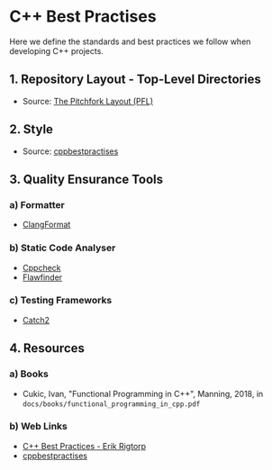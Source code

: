 # C++ Best Practises

Here we define the standards and best practices we follow when developing C++ projects.

## 1. Repository Layout - Top-Level Directories

- Source: [The Pitchfork Layout (PFL)](https://api.csswg.org/bikeshed/?force=1&url=https://raw.githubusercontent.com/vector-of-bool/pitchfork/develop/data/spec.bs#tld)

## 2. Style

- Source: [cppbestpractises](https://lefticus.gitbooks.io/cpp-best-practices/content/03-Style.html)

## 3. Quality Ensurance Tools

### a) Formatter

- [ClangFormat](https://clang.llvm.org/docs/ClangFormat.html)

### b) Static Code Analyser

- [Cppcheck](https://cppcheck.sourceforge.io)
- [Flawfinder](https://dwheeler.com/flawfinder/)

### c) Testing Frameworks

- [Catch2](https://github.com/catchorg/Catch2)

## 4. Resources

### a) Books

- Cukic, Ivan, "Functional Programming in C++", Manning, 2018, in `docs/books/functional_programming_in_cpp.pdf`

### b) Web Links

- [C++ Best Practices - Erik Rigtorp](https://rigtorp.se/cpp-best-practices/)
- [cppbestpractises](https://lefticus.gitbooks.io/cpp-best-practices/content/)
